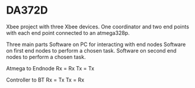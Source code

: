 # DA372D
Xbee project with three Xbee devices. One coordinator and two end points with each end point connected to an atmega328p.

Three main parts
Software on PC for interacting with end nodes
Software on first end nodes to perform a chosen task.
Software on second end nodes to perform a chosen task.


Atmega to Endnode
    Rx = Rx
    Tx = Tx

Controller to BT
    Rx = Tx
    Tx = Rx
